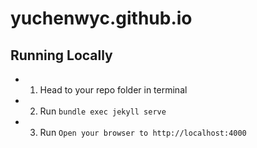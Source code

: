 # yuchenwyc.github.io

## Running Locally

* 1. Head to your repo folder in terminal

* 2. Run ``bundle exec jekyll serve``

* 3. Run ``Open your browser to http://localhost:4000``
